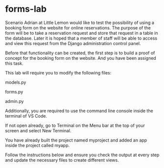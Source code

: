 # forms-lab
 
Scenario
Adrian at Little Lemon would like to test the possibility of using a booking form on the website for online reservations. The purpose of the form will be to take a reservation request and store that request in a table in the database. Later it is hoped that a member of staff will be able to access and view this request from the Django administration control panel.

Before that functionality can be created, the first step is to build a proof of concept for the booking form on the website. And you have been assigned this task.

This lab will require you to modify the following files:

models.py

forms.py

admin.py

Additionally, you are required to use the command line console inside the terminal of VS Code.

If not open already, go to Terminal on the Menu bar at the top of your screen and select New Terminal.

You have already built the project named myproject and added an app inside the project called myapp.

Follow the instructions below and ensure you check the output at every step and update the necessary files to create different views.